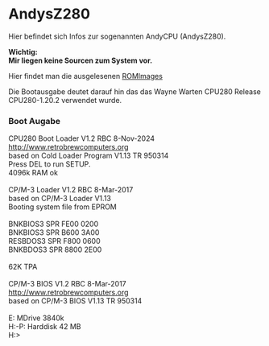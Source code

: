 # AndysZ280

Hier befindet sich Infos zur sogenannten AndyCPU (AndysZ280).

**Wichtig:\
Mir liegen keine Sourcen zum System vor.**

Hier findet man die ausgelesenen [ROMImages](ROMS-010714-AK)

Die Bootausgabe deutet darauf hin das das Wayne Warten CPU280 Release CPU280-1.20.2 verwendet wurde.

### Boot Augabe

CPU280 Boot Loader V1.2 RBC 8-Nov-2024\
http://www.retrobrewcomputers.org<br>
based on Cold Loader Program V1.13 TR 950314\
Press DEL to run SETUP.\
4096k RAM ok\
\
CP/M-3 Loader V1.2 RBC 8-Mar-2017\
based on CP/M-3 Loader V1.13\
Booting system file from EPROM\
\
 BNKBIOS3 SPR  FE00  0200\
 BNKBIOS3 SPR  B600  3A00\
 RESBDOS3 SPR  F800  0600\
 BNKBDOS3 SPR  8800  2E00\
\
 62K TPA\
\
CP/M-3 BIOS V1.2 RBC 8-Mar-2017\
http://www.retrobrewcomputers.org<br>
based on CP/M-3 BIOS V1.13 TR 950314\
\
E: MDrive 3840k\
H:-P: Harddisk 42 MB\
H:>
